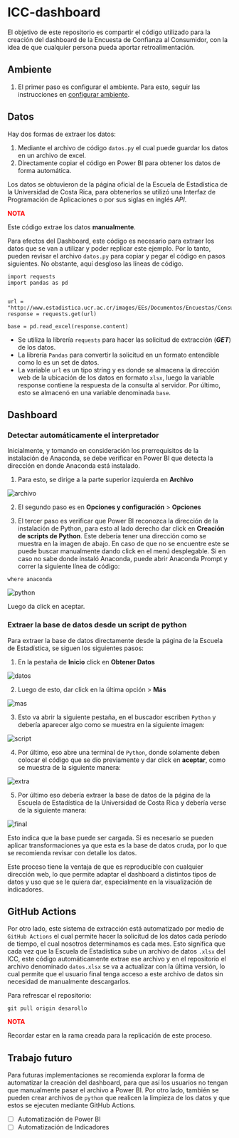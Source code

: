 # ICC-dashboard

El objetivo de este repositorio es compartir el código utilizado para la creación del dashboard de la Encuesta de Confianza al Consumidor, con la idea de que cualquier persona pueda aportar retroalimentación.

## Ambiente

1. El primer paso es configurar el ambiente. Para esto, seguir las instrucciones en [configurar ambiente](./docs/ambiente.md).

## Datos
Hay dos formas de extraer los datos:

1. Mediante el archivo de código `datos.py` el cual puede guardar los datos en un archivo de excel.
2. Directamente copiar el código en Power BI para obtener los datos de forma automática.

Los datos se obtuvieron de la página oficial de la Escuela de Estadística de la Universidad de Costa Rica, para obtenerlos se utilizó una Interfaz de Programación de Aplicaciones o por sus siglas en inglés *API*.

<span style="color: red; font-weight: bold;">NOTA</span>

Este código extrae los datos **manualmente**.

Para efectos del Dashboard, este código es necesario para extraer los datos que se van a utilizar y poder replicar este ejemplo. Por lo tanto, pueden revisar el archivo `datos.py` para copiar y pegar el código en pasos siguientes. No obstante, aquí desgloso las líneas de código. 

```{python}
import requests
import pandas as pd


url = "http://www.estadistica.ucr.ac.cr/images/EEs/Documentos/Encuestas/Consumidor/Datos/ENCUESTA_CONSUMIDOR_A_MAY_2023.xlsx"
response = requests.get(url)

base = pd.read_excel(response.content)
```

- Se utiliza la librería `requests` para hacer las solicitud de extracción (**_GET_**) de los datos.
- La librería `Pandas` para convertir la solicitud en un formato entendible como lo es un set de datos. 
- La variable `url` es un tipo string y es donde se almacena la dirección web de la ubicación de los datos en formato `xlsx`, luego la variable response contiene la respuesta de la consulta al servidor. Por último, esto se almacenó en una variable denominada `base`.

## Dashboard

### Detectar automáticamente el interpretador

Inicialmente, y tomando en consideración los prerrequisitos de la instalación de Anaconda, se debe verificar en Power BI que detecta la dirección en donde Anaconda está instalado. 

1. Para esto, se dirige a la parte superior izquierda en **Archivo**


![archivo](/imagenes/archivo.png)

2. El segundo paso es en **Opciones y configuración** > **Opciones**

3. El tercer paso es verificar que Power BI reconozca la dirección de la instalación de Python, para esto al lado derecho dar click en **Creación de scripts de Python**. Este debería tener una dirección como se muestra en la imagen de abajo. En caso de que no se encuentre este se puede buscar manualmente dando click en el menú desplegable. Si en caso no sabe donde instaló Anaconda, puede abrir Anaconda Prompt y correr la siguiente línea de código:

```{cmd}
where anaconda
```

![python](/imagenes/path.png)

Luego da click en aceptar.

### Extraer la base de datos desde un script de python

Para extraer la base de datos directamente desde la página de la Escuela de Estadística, se siguen los siguientes pasos:

1. En la pestaña de **Inicio** click en **Obtener Datos**

![datos](/imagenes/datos.png)

2. Luego de esto, dar click en la última opción > **Más**

![mas](/imagenes/mas.png)

3. Esto va abrir la siguiente pestaña, en el buscador escriben `Python` y debería aparecer algo como se muestra en la siguiente imagen:

![script](/imagenes/script.png)

4. Por último, eso abre una terminal de `Python`, donde solamente deben colocar el código que se dio previamente y dar click en **aceptar**, como se muestra de la siguiente manera:

![extra](/imagenes/extraccion.png)

5. Por último eso debería extraer la base de datos de la página de la Escuela de Estadística de la Universidad de Costa Rica y debería verse de la siguiente manera:

![final](/imagenes/final.png)

Esto indica que la base puede ser cargada. Si es necesario se pueden aplicar transformaciones ya que esta es la base de datos cruda, por lo que se recomienda revisar con detalle los datos. 

Este proceso tiene la ventaja de que es reproducible con cualquier dirección web, lo que permite adaptar el dashboard a distintos tipos de datos y uso que se le quiera dar, especialmente en la visualización de indicadores.

## GitHub Actions

Por otro lado, este sistema de extracción está automatizado por medio de `GitHub Actions` el cual permite hacer la solicitud de los datos cada período de tiempo, el cual nosotros determinamos es cada mes. Esto significa que cada vez que la Escuela de Estadística sube un archivo de datos `.xlsx` del ICC, este código automáticamente extrae ese archivo y en el repositorio el archivo denominado `datos.xlsx` se va a actualizar con la última versión, lo cual permite que el usuario final tenga acceso a este archivo de datos sin necesidad de manualmente descargarlos. 

Para refrescar el repositorio:

```{git}
git pull origin desarollo
```

<span style="color: red; font-weight: bold;">NOTA</span>

Recordar estar en la rama creada para la replicación de este proceso. 

## Trabajo futuro

Para futuras implementaciones se recomienda explorar la forma de automatizar la creación del dashboard, para que así los usuarios no tengan que manualmente pasar el archivo a Power BI. 
Por otro lado, también se pueden crear archivos de `python` que realicen la limpieza de los datos y que estos se ejecuten mediante GitHub Actions. 

- [ ] Automatización de Power BI
- [ ] Automatización de Indicadores
